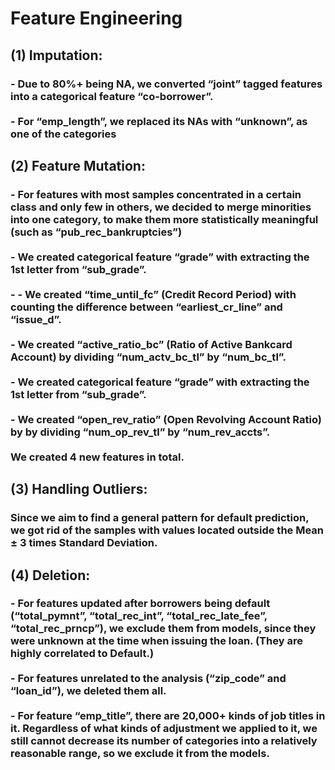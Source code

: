 # Feature Engineering

## (1) Imputation:
### - Due to 80%+ being NA, we converted “joint” tagged features into a categorical feature “co-borrower”. <br><br> - For “emp_length”, we replaced its NAs with “unknown”, as one of the categories

## (2) Feature Mutation:
### - For features with most samples concentrated in a certain class and only few in others, we decided to merge minorities into one category, to make them more statistically meaningful (such as “pub_rec_bankruptcies”) <br><br> - We created categorical feature “grade” with extracting the 1st letter from “sub_grade”. <br><br> - - We created “time_until_fc” (Credit Record Period) with counting the difference between “earliest_cr_line” and “issue_d”. <br><br> - We created “active_ratio_bc” (Ratio of Active Bankcard Account) by dividing “num_actv_bc_tl” by “num_bc_tl”. <br><br> - We created categorical feature “grade” with extracting the 1st letter from “sub_grade”. <br><br> - We created “open_rev_ratio” (Open Revolving Account Ratio) by by dividing “num_op_rev_tl” by “num_rev_accts”. <br><br> We created 4 new features in total.




## (3) Handling Outliers: 
### Since we aim to find a general pattern for default prediction, we got rid of the samples with values located outside the Mean ± 3 times Standard Deviation.

## (4) Deletion:
### - For features updated after borrowers being default (“total_pymnt”, “total_rec_int”, “total_rec_late_fee”, “total_rec_prncp”), we exclude them from models, since they were unknown at the time when issuing the loan. (They are highly correlated to Default.) <br><br> - For features unrelated to the analysis (“zip_code” and “loan_id”), we deleted them all. <br><br> - For feature “emp_title”, there are 20,000+ kinds of job titles in it. Regardless of what kinds of adjustment we applied to it, we still cannot decrease its number of categories into a relatively reasonable range, so we exclude it from the models.


